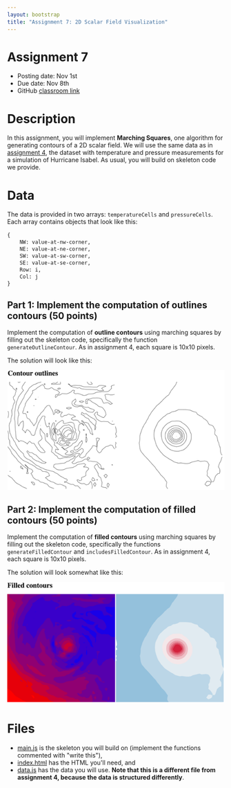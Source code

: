 ```yaml
---
layout: bootstrap
title: "Assignment 7: 2D Scalar Field Visualization"
---
```


# Assignment 7

- Posting date: Nov 1st
- Due date: Nov 8th
- GitHub [classroom link](https://classroom.github.com/a/v8Oi8l-s)

# Description

In this assignment, you will implement **Marching Squares**, one
algorithm for generating contours of a 2D scalar field.  We will use
the same data as in [assignment 4](../assignment_4/), the dataset
with temperature and pressure measurements for a simulation of
Hurricane Isabel. As usual, you will build on skeleton code we
provide.

# Data

The data is provided in two arrays: `temperatureCells` and
`pressureCells`. Each array contains objects that look like this:

    {
        NW: value-at-nw-corner,
        NE: value-at-ne-corner,
        SW: value-at-sw-corner,
        SE: value-at-se-corner,
        Row: i,
        Col: j
    }

## Part 1: Implement the computation of outlines contours (50 points)

Implement the computation of **outline contours** using marching squares
by filling out the skeleton code, specifically the function
`generateOutlineContour`. As in assignment 4, each square is 10x10
pixels.

The solution will look like this:

![contour outlines](outline_contours.png)

## Part 2: Implement the computation of filled contours (50 points)

Implement the computation of **filled contours** using marching
squares by filling out the skeleton code, specifically the functions
`generateFilledContour` and `includesFilledContour`. As in assignment
4, each square is 10x10 pixels.

The solution will look somewhat like this:

![filled contours](filled_contours.png)

# Files

- [main.js](files/main.js) is the skeleton you will build on
  (implement the functions commented with "write this"),
- [index.html](files/index.html) has the HTML you'll need, and
- [data.js](files/data.js) has the data you will use. **Note
  that this is a different file from assignment 4, because
  the data is structured differently**.

